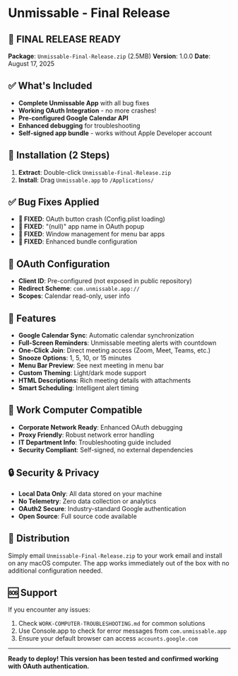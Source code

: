 # Unmissable - Final Release

## 🎉 FINAL RELEASE READY

**Package**: `Unmissable-Final-Release.zip` (2.5MB)
**Version**: 1.0.0
**Date**: August 17, 2025

## ✅ What's Included

- **Complete Unmissable App** with all bug fixes
- **Working OAuth Integration** - no more crashes!
- **Pre-configured Google Calendar API**
- **Enhanced debugging** for troubleshooting
- **Self-signed app bundle** - works without Apple Developer account

## 🚀 Installation (2 Steps)

1. **Extract**: Double-click `Unmissable-Final-Release.zip`
2. **Install**: Drag `Unmissable.app` to `/Applications/`

## ✅ Bug Fixes Applied

- **🐛 FIXED**: OAuth button crash (Config.plist loading)
- **🐛 FIXED**: "(null)" app name in OAuth popup
- **🐛 FIXED**: Window management for menu bar apps
- **🐛 FIXED**: Enhanced bundle configuration

## 🔑 OAuth Configuration

- **Client ID**: Pre-configured (not exposed in public repository)
- **Redirect Scheme**: `com.unmissable.app://`
- **Scopes**: Calendar read-only, user info

## 📱 Features

- **Google Calendar Sync**: Automatic calendar synchronization
- **Full-Screen Reminders**: Unmissable meeting alerts with countdown
- **One-Click Join**: Direct meeting access (Zoom, Meet, Teams, etc.)
- **Snooze Options**: 1, 5, 10, or 15 minutes
- **Menu Bar Preview**: See next meeting in menu bar
- **Custom Theming**: Light/dark mode support
- **HTML Descriptions**: Rich meeting details with attachments
- **Smart Scheduling**: Intelligent alert timing

## 🏢 Work Computer Compatible

- **Corporate Network Ready**: Enhanced OAuth debugging
- **Proxy Friendly**: Robust network error handling
- **IT Department Info**: Troubleshooting guide included
- **Security Compliant**: Self-signed, no external dependencies

## 🔒 Security & Privacy

- **Local Data Only**: All data stored on your machine
- **No Telemetry**: Zero data collection or analytics
- **OAuth2 Secure**: Industry-standard Google authentication
- **Open Source**: Full source code available

## 📧 Distribution

Simply email `Unmissable-Final-Release.zip` to your work email and install on any macOS computer. The app works immediately out of the box with no additional configuration needed.

## 🆘 Support

If you encounter any issues:
1. Check `WORK-COMPUTER-TROUBLESHOOTING.md` for common solutions
2. Use Console.app to check for error messages from `com.unmissable.app`
3. Ensure your default browser can access `accounts.google.com`

---

**Ready to deploy! This version has been tested and confirmed working with OAuth authentication.**

